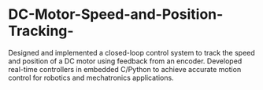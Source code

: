 # DC-Motor-Speed-and-Position-Tracking-
Designed and implemented a closed-loop control system to track the speed and position of a DC motor using feedback from an encoder. Developed real-time controllers in embedded C/Python to achieve accurate motion control for robotics and mechatronics applications.
